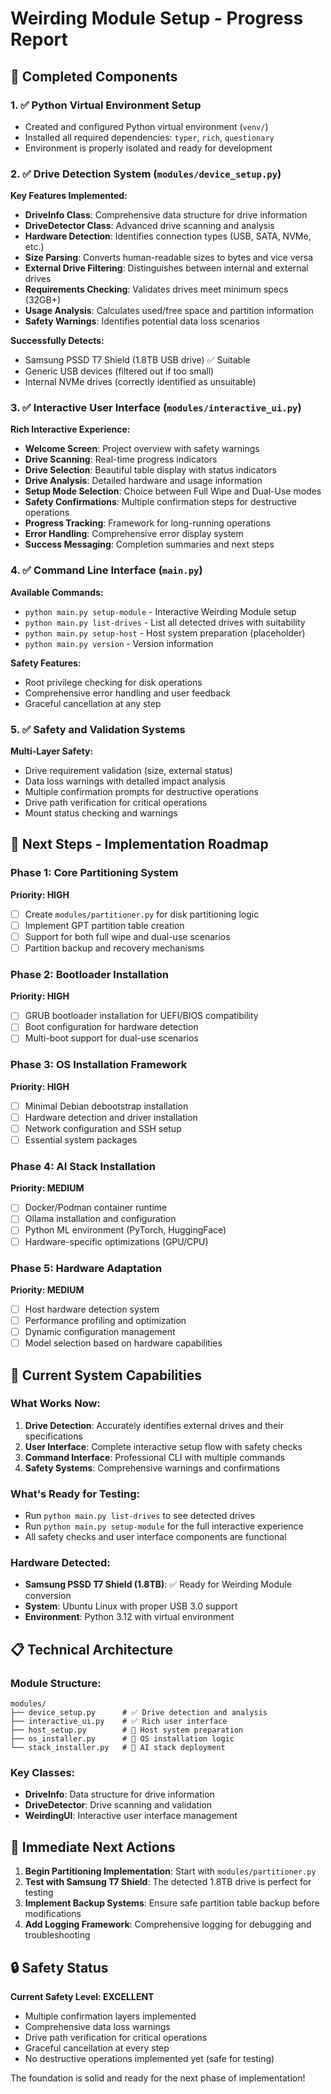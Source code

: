 # Weirding Module Setup - Progress Report

## 🎉 Completed Components

### 1. ✅ Python Virtual Environment Setup
- Created and configured Python virtual environment (`venv/`)
- Installed all required dependencies: `typer`, `rich`, `questionary`
- Environment is properly isolated and ready for development

### 2. ✅ Drive Detection System (`modules/device_setup.py`)
**Key Features Implemented:**
- **DriveInfo Class**: Comprehensive data structure for drive information
- **DriveDetector Class**: Advanced drive scanning and analysis
- **Hardware Detection**: Identifies connection types (USB, SATA, NVMe, etc.)
- **Size Parsing**: Converts human-readable sizes to bytes and vice versa
- **External Drive Filtering**: Distinguishes between internal and external drives
- **Requirements Checking**: Validates drives meet minimum specs (32GB+)
- **Usage Analysis**: Calculates used/free space and partition information
- **Safety Warnings**: Identifies potential data loss scenarios

**Successfully Detects:**
- Samsung PSSD T7 Shield (1.8TB USB drive) ✅ Suitable
- Generic USB devices (filtered out if too small)
- Internal NVMe drives (correctly identified as unsuitable)

### 3. ✅ Interactive User Interface (`modules/interactive_ui.py`)
**Rich Interactive Experience:**
- **Welcome Screen**: Project overview with safety warnings
- **Drive Scanning**: Real-time progress indicators
- **Drive Selection**: Beautiful table display with status indicators
- **Drive Analysis**: Detailed hardware and usage information
- **Setup Mode Selection**: Choice between Full Wipe and Dual-Use modes
- **Safety Confirmations**: Multiple confirmation steps for destructive operations
- **Progress Tracking**: Framework for long-running operations
- **Error Handling**: Comprehensive error display system
- **Success Messaging**: Completion summaries and next steps

### 4. ✅ Command Line Interface (`main.py`)
**Available Commands:**
- `python main.py setup-module` - Interactive Weirding Module setup
- `python main.py list-drives` - List all detected drives with suitability
- `python main.py setup-host` - Host system preparation (placeholder)
- `python main.py version` - Version information

**Safety Features:**
- Root privilege checking for disk operations
- Comprehensive error handling and user feedback
- Graceful cancellation at any step

### 5. ✅ Safety and Validation Systems
**Multi-Layer Safety:**
- Drive requirement validation (size, external status)
- Data loss warnings with detailed impact analysis
- Multiple confirmation prompts for destructive operations
- Drive path verification for critical operations
- Mount status checking and warnings

## 🚧 Next Steps - Implementation Roadmap

### Phase 1: Core Partitioning System
**Priority: HIGH**
- [ ] Create `modules/partitioner.py` for disk partitioning logic
- [ ] Implement GPT partition table creation
- [ ] Support for both full wipe and dual-use scenarios
- [ ] Partition backup and recovery mechanisms

### Phase 2: Bootloader Installation
**Priority: HIGH**
- [ ] GRUB bootloader installation for UEFI/BIOS compatibility
- [ ] Boot configuration for hardware detection
- [ ] Multi-boot support for dual-use scenarios

### Phase 3: OS Installation Framework
**Priority: HIGH**
- [ ] Minimal Debian debootstrap installation
- [ ] Hardware detection and driver installation
- [ ] Network configuration and SSH setup
- [ ] Essential system packages

### Phase 4: AI Stack Installation
**Priority: MEDIUM**
- [ ] Docker/Podman container runtime
- [ ] Ollama installation and configuration
- [ ] Python ML environment (PyTorch, HuggingFace)
- [ ] Hardware-specific optimizations (GPU/CPU)

### Phase 5: Hardware Adaptation
**Priority: MEDIUM**
- [ ] Host hardware detection system
- [ ] Performance profiling and optimization
- [ ] Dynamic configuration management
- [ ] Model selection based on hardware capabilities

## 🔧 Current System Capabilities

### What Works Now:
1. **Drive Detection**: Accurately identifies external drives and their specifications
2. **User Interface**: Complete interactive setup flow with safety checks
3. **Command Interface**: Professional CLI with multiple commands
4. **Safety Systems**: Comprehensive warnings and confirmations

### What's Ready for Testing:
- Run `python main.py list-drives` to see detected drives
- Run `python main.py setup-module` for the full interactive experience
- All safety checks and user interface components are functional

### Hardware Detected:
- **Samsung PSSD T7 Shield (1.8TB)**: ✅ Ready for Weirding Module conversion
- **System**: Ubuntu Linux with proper USB 3.0 support
- **Environment**: Python 3.12 with virtual environment

## 📋 Technical Architecture

### Module Structure:
```
modules/
├── device_setup.py      # ✅ Drive detection and analysis
├── interactive_ui.py    # ✅ Rich user interface
├── host_setup.py        # 🚧 Host system preparation
├── os_installer.py      # 🚧 OS installation logic
└── stack_installer.py   # 🚧 AI stack deployment
```

### Key Classes:
- **DriveInfo**: Data structure for drive information
- **DriveDetector**: Drive scanning and validation
- **WeirdingUI**: Interactive user interface management

## 🎯 Immediate Next Actions

1. **Begin Partitioning Implementation**: Start with `modules/partitioner.py`
2. **Test with Samsung T7 Shield**: The detected 1.8TB drive is perfect for testing
3. **Implement Backup Systems**: Ensure safe partition table backup before modifications
4. **Add Logging Framework**: Comprehensive logging for debugging and troubleshooting

## 🔒 Safety Status

**Current Safety Level: EXCELLENT**
- Multiple confirmation layers implemented
- Comprehensive data loss warnings
- Drive path verification for critical operations
- Graceful cancellation at every step
- No destructive operations implemented yet (safe for testing)

The foundation is solid and ready for the next phase of implementation!